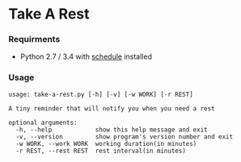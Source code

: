 Take A Rest
===========

### Requirments

* Python 2.7 / 3.4 with [schedule](https://github.com/dbader/schedule) installed

### Usage 

	usage: take-a-rest.py [-h] [-v] [-w WORK] [-r REST]

	A tiny reminder that will notify you when you need a rest

	optional arguments:
	  -h, --help            show this help message and exit
	  -v, --version         show program's version number and exit
	  -w WORK, --work WORK  working duration(in minutes)
	  -r REST, --rest REST  rest interval(in minutes)